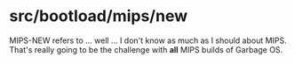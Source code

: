 # src/bootload/mips/new
MIPS-NEW refers to ... well ... I don't know as much as I should about MIPS.
That's really going to be the challenge with **all** MIPS builds of Garbage OS.